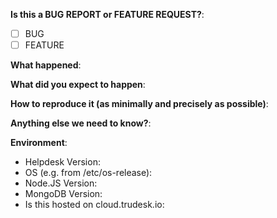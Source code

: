 **Is this a BUG REPORT or FEATURE REQUEST?**:
<!-- PUT AN x IN THE BOX -->
- [ ] BUG 
- [ ] FEATURE

**What happened**:

**What did you expect to happen**:

**How to reproduce it (as minimally and precisely as possible)**:


**Anything else we need to know?**:

**Environment**:
- Helpdesk Version:
- OS (e.g. from /etc/os-release):
- Node.JS Version:
- MongoDB Version:
- Is this hosted on cloud.trudesk.io:

